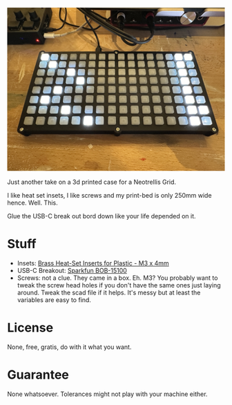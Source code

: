 ![grid](https://github.com/mneme/NeotrellisGrid240mmCase/blob/main/IMG_2265.JPG)

Just another take on a 3d printed case for a Neotrellis Grid.

I like heat set insets, I like screws and my print-bed is only 250mm wide hence. Well. This.

Glue the USB-C break out bord down like your life depended on it.

# Stuff
* Insets: [Brass Heat-Set Inserts for Plastic - M3 x 4mm](https://www.adafruit.com/product/4255)
* USB-C Breakout: [Sparkfun BOB-15100](https://www.sparkfun.com/products/15100)
* Screws: not a clue. They came in a box. Eh. M3? You probably want to tweak the screw head holes if you don't have the same ones just laying around. Tweak the scad file if it helps. It's messy but at least the variables are easy to find.

# License
None, free, gratis, do with it what you want.

# Guarantee
None whatsoever. Tolerances might not play with your machine either. 